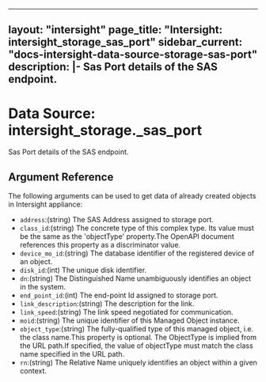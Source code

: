 
---
layout: "intersight"
page_title: "Intersight: intersight_storage_sas_port"
sidebar_current: "docs-intersight-data-source-storage-sas-port"
description: |-
Sas Port details of the SAS endpoint.
---

# Data Source: intersight_storage._sas_port
Sas Port details of the SAS endpoint.
## Argument Reference
The following arguments can be used to get data of already created objects in Intersight appliance:
* `address`:(string) The SAS Address assigned to storage port. 
* `class_id`:(string) The concrete type of this complex type. Its value must be the same as the 'objectType' property.The OpenAPI document references this property as a discriminator value. 
* `device_mo_id`:(string) The database identifier of the registered device of an object. 
* `disk_id`:(int) The unique disk identifier. 
* `dn`:(string) The Distinguished Name unambiguously identifies an object in the system. 
* `end_point_id`:(int) The end-point Id assigned to storage port. 
* `link_description`:(string) The description for the link. 
* `link_speed`:(string) The link speed negotiated for communication. 
* `moid`:(string) The unique identifier of this Managed Object instance. 
* `object_type`:(string) The fully-qualified type of this managed object, i.e. the class name.This property is optional. The ObjectType is implied from the URL path.If specified, the value of objectType must match the class name specified in the URL path. 
* `rn`:(string) The Relative Name uniquely identifies an object within a given context. 
